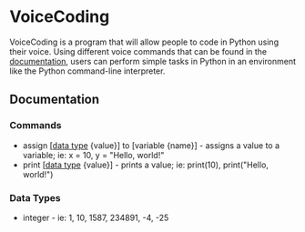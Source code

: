 # VoiceCoding
VoiceCoding is a program that will allow people to code in Python using their voice. Using different voice commands that can be found in the [documentation](#documentation), users can perform simple tasks in Python in an environment like the Python command-line interpreter.

## Documentation
### Commands

- assign [[data type](#data-types) {value}] to [variable {name}] - assigns a value to a variable; ie: x = 10, y = "Hello, world!"
- print [[data type](#data-types) {value}] - prints a value; ie: print(10), print("Hello, world!")

### Data Types

- integer - ie: 1, 10, 1587, 234891, -4, -25
